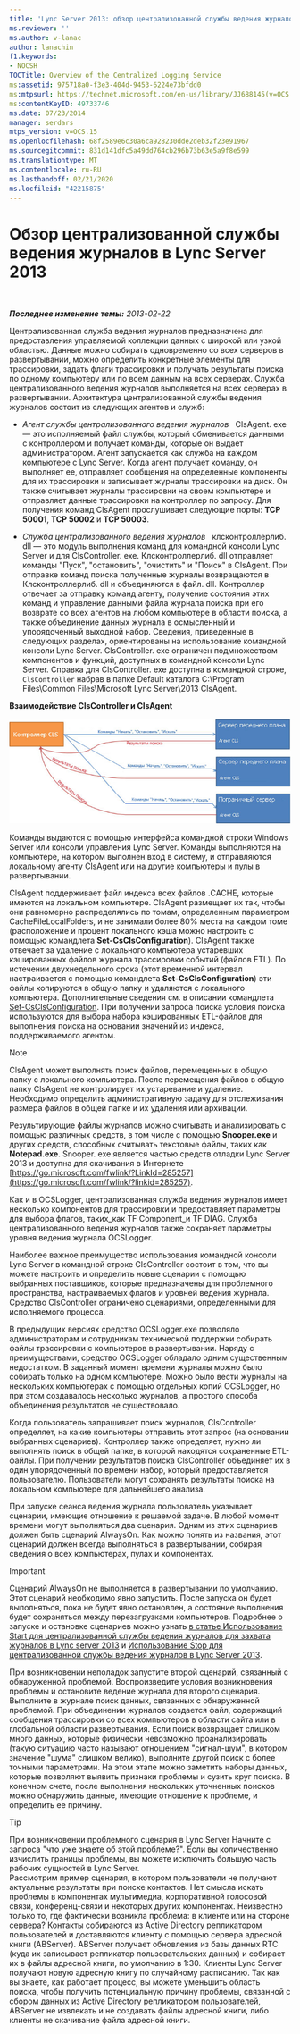 ```yaml
---
title: 'Lync Server 2013: обзор централизованной службы ведения журналов'
ms.reviewer: ''
ms.author: v-lanac
author: lanachin
f1.keywords:
- NOCSH
TOCTitle: Overview of the Centralized Logging Service
ms:assetid: 975718a0-f3e3-404d-9453-6224e73bfdd0
ms:mtpsurl: https://technet.microsoft.com/en-us/library/JJ688145(v=OCS.15)
ms:contentKeyID: 49733746
ms.date: 07/23/2014
manager: serdars
mtps_version: v=OCS.15
ms.openlocfilehash: 68f2589e6c30a6ca928230dde2deb32f23e91967
ms.sourcegitcommit: 831d141dfc5a49dd764cb296b73b63e5a9f8e599
ms.translationtype: MT
ms.contentlocale: ru-RU
ms.lasthandoff: 02/21/2020
ms.locfileid: "42215875"
---
```

<div data-xmlns="http://www.w3.org/1999/xhtml">

<div class="topic" data-xmlns="http://www.w3.org/1999/xhtml" data-msxsl="urn:schemas-microsoft-com:xslt" data-cs="https://msdn.microsoft.com/">

<div data-asp="https://msdn2.microsoft.com/asp">

# <a name="overview-of-the-centralized-logging-service-in-lync-server-2013"></a>Обзор централизованной службы ведения журналов в Lync Server 2013

</div>

<div id="mainSection">

<div id="mainBody">

<span> </span>

_**Последнее изменение темы:** 2013-02-22_

Централизованная служба ведения журналов предназначена для предоставления управляемой коллекции данных с широкой или узкой областью. Данные можно собирать одновременно со всех серверов в развертывании, можно определить конкретные элементы для трассировки, задать флаги трассировки и получать результаты поиска по одному компьютеру или по всем данным на всех серверах. Служба централизованного ведения журналов выполняется на всех серверах в развертывании. Архитектура централизованной службы ведения журналов состоит из следующих агентов и служб:

  - *Агент службы централизованного ведения журналов*   ClsAgent. exe — это исполняемый файл службы, который обменивается данными с контроллером и получает команды, которые он выдает администратором. Агент запускается как служба на каждом компьютере с Lync Server. Когда агент получает команду, он выполняет ее, отправляет сообщения на определенные компоненты для их трассировки и записывает журналы трассировки на диск. Он также считывает журналы трассировки на своем компьютере и отправляет данные трассировки на контроллер по запросу. Для получения команд ClsAgent прослушивает следующие порты: **TCP 50001**, **TCP 50002** и **TCP 50003**.

  - *Служба централизованного ведения журналов*   клсконтроллерлиб. dll — это модуль выполнения команд для командной консоли Lync Server и для ClsController. exe. Клсконтроллерлиб. dll отправляет команды "Пуск", "остановить", "очистить" и "Поиск" в ClsAgent. При отправке команд поиска полученные журналы возвращаются в Клсконтроллерлиб. dll и объединяются в файл. dll. Контроллер отвечает за отправку команд агенту, получение состояния этих команд и управление данными файла журнала поиска при его возврате со всех агентов на любом компьютере в области поиска, а также объединение данных журнала в осмысленный и упорядоченный выходной набор. Сведения, приведенные в следующих разделах, ориентированы на использование командной консоли Lync Server. ClsController. exe ограничен подмножеством компонентов и функций, доступных в командной консоли Lync Server. Справка для ClsController. exe доступна в командной строке, `ClsController` набрав в папке Default каталога C:\\Program Files\\Common Files\\Microsoft Lync Server\\2013 ClsAgent.

**Взаимодействие ClsController и ClsAgent**

![Отношение между CLSController и CLSAgent.](images/JJ688145.68c90811-5cf9-4a84-95b7-ea9ffc61eac4(OCS.15).jpg "Отношение между CLSController и CLSAgent.")

Команды выдаются с помощью интерфейса командной строки Windows Server или консоли управления Lync Server. Команды выполняются на компьютере, на котором выполнен вход в систему, и отправляются локальному агенту ClsAgent или на другие компьютеры и пулы в развертывании.

ClsAgent поддерживает файл индекса всех файлов .CACHE, которые имеются на локальном компьютере. ClsAgent размещает их так, чтобы они равномерно распределялись по томам, определенным параметром CacheFileLocalFolders, и не занимали более 80% места на каждом томе (расположение и процент локального кэша можно настроить с помощью командлета **Set-CsClsConfiguration**). ClsAgent также отвечает за удаление с локального компьютера устаревших кэшированных файлов журнала трассировки событий (файлов ETL). По истечении двухнедельного срока (этот временной интервал настраивается с помощью командлета **Set-CsClsConfiguration**) эти файлы копируются в общую папку и удаляются с локального компьютера. Дополнительные сведения см. в описании командлета [Set-CsClsConfiguration](https://docs.microsoft.com/powershell/module/skype/Set-CsClsConfiguration). При получении запроса поиска условия поиска используются для выбора набора кэшированных ETL-файлов для выполнения поиска на основании значений из индекса, поддерживаемого агентом.

<div>


> [!NOTE]  
> ClsAgent может выполнять поиск файлов, перемещенных в общую папку с локального компьютера. После перемещения файлов в общую папку ClsAgent не контролирует их устаревание и удаление. Необходимо определить административную задачу для отслеживания размера файлов в общей папке и их удаления или архивации.



</div>

Результирующие файлы журналов можно считывать и анализировать с помощью различных средств, в том числе с помощью **Snooper.exe** и других средств, способных считывать текстовые файлы, таких как **Notepad.exe**. Snooper. exe является частью средств отладки Lync Server 2013 и доступна для скачивания в Интернете [https://go.microsoft.com/fwlink/?LinkId=285257](https://go.microsoft.com/fwlink/?linkid=285257).

Как и в OCSLogger, централизованная служба ведения журналов имеет несколько компонентов для трассировки и предоставляет параметры для выбора флагов, таких\_как TF Component\_и TF DIAG. Служба централизованного ведения журналов также сохраняет параметры уровня ведения журнала OCSLogger.

Наиболее важное преимущество использования командной консоли Lync Server в командной строке ClsController состоит в том, что вы можете настроить и определить новые сценарии с помощью выбранных поставщиков, которые предназначены для проблемного пространства, настраиваемых флагов и уровней ведения журнала. Средство ClsController ограничено сценариями, определенными для исполняемого процесса.

В предыдущих версиях средство OCSLogger.exe позволяло администраторам и сотрудникам технической поддержки собирать файлы трассировки с компьютеров в развертывании. Наряду с преимуществами, средство OCSLogger обладало одним существенным недостатком. В заданный момент времени журналы можно было собирать только на одном компьютере. Можно было вести журналы на нескольких компьютерах с помощью отдельных копий OCSLogger, но при этом создавалось несколько журналов, а простого способа объединения результатов не существовало.

Когда пользователь запрашивает поиск журналов, ClsController определяет, на какие компьютеры отправить этот запрос (на основании выбранных сценариев). Контроллер также определяет, нужно ли выполнять поиск в общей папке, в которой находятся сохраненные ETL-файлы. При получении результатов поиска ClsController объединяет их в один упорядоченный по времени набор, который предоставляется пользователю. Пользователи могут сохранять результаты поиска на локальном компьютере для дальнейшего анализа.

При запуске сеанса ведения журнала пользователь указывает сценарии, имеющие отношение к решаемой задаче. В любой момент времени могут выполняться два сценария. Одним из этих сценариев должен быть сценарий AlwaysOn. Как можно понять из названия, этот сценарий должен всегда выполняться в развертывании, собирая сведения о всех компьютерах, пулах и компонентах.

<div>


> [!IMPORTANT]  
> Сценарий AlwaysOn не выполняется в развертывании по умолчанию. Этот сценарий необходимо явно запустить. После запуска он будет выполняться, пока не будет явно остановлен, а состояние выполнения будет сохраняться между перезагрузками компьютеров. Подробнее о запуске и остановке сценариев можно узнать <A href="lync-server-2013-using-start-for-the-centralized-logging-service-to-capture-logs.md">в статье Использование Start для централизованной службы ведения журналов для захвата журналов в Lync server 2013</A> и <A href="lync-server-2013-using-stop-for-the-centralized-logging-service.md">Использование Stop для централизованной службы ведения журналов в Lync Server 2013</A>.



</div>

При возникновении неполадок запустите второй сценарий, связанный с обнаруженной проблемой. Воспроизведите условия возникновения проблемы и остановите ведение журнала для второго сценария. Выполните в журнале поиск данных, связанных с обнаруженной проблемой. При объединении журналов создается файл, содержащий сообщения трассировки со всех компьютеров в области сайта или в глобальной области развертывания. Если поиск возвращает слишком много данных, которые физически невозможно проанализировать (такую ситуацию часто называют отношением "сигнал-шум", в котором значение "шума" слишком велико), выполните другой поиск с более точными параметрами. На этом этапе можно заметить наборы данных, которые позволяют выявить признаки проблемы и сузить круг поиска. В конечном счете, после выполнения нескольких уточненных поисков можно обнаружить данные, имеющие отношение к проблеме, и определить ее причину.

<div>


> [!TIP]  
> При возникновении проблемного сценария в Lync Server Начните с запроса "что уже знаете об этой проблеме?". Если вы количественно изчислить границы проблемы, вы можете исключить большую часть рабочих сущностей в Lync Server.<BR>Рассмотрим пример сценария, в котором пользователи не получают актуальные результаты при поиске контактов. Нет смысла искать проблемы в компонентах мультимедиа, корпоративной голосовой связи, конференц-связи и некоторых других компонентах. Неизвестно только то, где фактически возникла проблема: в клиенте или на стороне сервера? Контакты собираются из Active Directory репликатором пользователей и доставляются клиенту с помощью сервера адресной книги (ABServer). ABServer получает обновления из базы данных RTC (куда их записывает репликатор пользовательских данных) и собирает их в файлы адресной книги, по умолчанию в 1:30. Клиенты Lync Server получают новую адресную книгу по случайному расписанию. Так как вы знаете, как работает процесс, вы можете уменьшить область поиска, чтобы получить потенциальную причину проблемы, связанной с сбором данных из Active Directory репликатором пользователей, ABServer не извлекать и не создавать файлы адресной книги, либо клиенты не скачивание файла адресной книги.



</div>

</div>

<span> </span>

</div>

</div>

</div>

